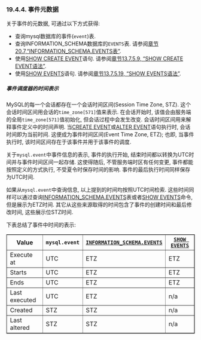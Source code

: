 ### 19.4.4. 事件元数据

关于事件的元数据, 可通过以下方式获得:

* 查询mysql数据库的事件(`event`)表. 
* 查询INFORMATION_SCHEMA数据库的`EVENTS`表. 请参阅[章节20.7,“INFORMATION_SCHEMA.EVENTS表”](../Chapter_20/20.07.00_The_INFORMATION_SCHEMA_EVENTS_Table.md). 
* 使用[SHOW CREATE EVENT](../Chapter_13/13.07.05_SHOW_Syntax.md#13.7.5.9)语句. 请参阅[章节13.7.5.9, “SHOW CREATE EVENT语法”](../Chapter_13/13.07.05_SHOW_Syntax.md#13.7.5.9). 
* 使用[SHOW EVENTS](../Chapter_13/13.07.05_SHOW_Syntax.md#13.7.5.19)语句. 请参阅[章节13.7.5.19, “SHOW EVENTS语法”](../Chapter_13/13.07.05_SHOW_Syntax.md#13.7.5.19). 

##### 事件调度器的时间表示

MySQL的每一个会话都存在一个会话时间区间(Session Time Zone, STZ). 这个会话时间区间用会话的`time_zone[571]`值来表示. 在会话开始时, 该值会由服务端的全局`time_zone[571]`值初始化, 但会话过程中会发生改变. 会话时间区间用来解释事件定义中的时间声明. 当[CREATE EVENT](../Chapter_13/13.01.11_CREATE_EVENT_Syntax.md)或[ALTER EVENT](../Chapter_13/13.01.02_ALTER_EVENT_Syntax.md)语句执行时, 会话时间即为当前时间. 这便成为事件时间区间(Event Time Zone, ETZ); 也即, 当事件执行时, 该时间区间存在于该事件并用于该事件的调度.

关于`mysql.event`中事件信息的表示, 事件的执行开始, 结束时间都以转换为UTC时间并与事件时间区间一起存储. 这使得随后, 不管服务端时区有任何变更, 事件都能按照定义的方式执行, 不受夏令时保存时间的影响. 事件的最后执行时间同样保存为UTC时间. 

如果从`mysql.event`中查询信息, 以上提到的时间均按照UTC时间检索. 这些时间同样可以通过查询[INFORMATION_SCHEMA.EVENTS](../Chapter_20/20.07.00_The_INFORMATION_SCHEMA_EVENTS_Table.md)表或者[SHOW EVENTS](../Chapter_13/13.07.05_SHOW_Syntax.md#13.7.5.19)命令, 但是展示为ETZ时间. 其它从这些来源取得的时间包含了事件的创建时间和最后修改时间, 这些展示位STZ时间. 

下表总结了事件中时间的表示:

<div class="informaltable">
<table summary="This table summarizes the representation of event times
        (as UTC, EZT, or STZ values) from
        mysql.event,
        INFORMATION_SCHEMA.EVENTS, and
SHOW EVENTS." border="1"><colgroup><col><col><col><col></colgroup><thead><tr><th scope="col">Value</th><th scope="col"><code class="literal">mysql.event</code></th><th scope="col"><a class="link" href="events-table.html" title="20.7. The INFORMATION_SCHEMA EVENTS Table"><code class="literal">INFORMATION_SCHEMA.EVENTS</code></a></th><th scope="col"><a class="link" href="show-events.html" title="13.7.5.19. SHOW EVENTS Syntax"><code class="literal">SHOW EVENTS</code></a></th></tr></thead><tbody><tr><td scope="row">Execute at</td><td>UTC</td><td>ETZ</td><td>ETZ</td></tr><tr><td scope="row">Starts</td><td>UTC</td><td>ETZ</td><td>ETZ</td></tr><tr><td scope="row">Ends</td><td>UTC</td><td>ETZ</td><td>ETZ</td></tr><tr><td scope="row">Last executed</td><td>UTC</td><td>ETZ</td><td>n/a</td></tr><tr><td scope="row">Created</td><td>STZ</td><td>STZ</td><td>n/a</td></tr><tr><td scope="row">Last altered</td><td>STZ</td><td>STZ</td><td>n/a</td></tr></tbody></table>
</div>